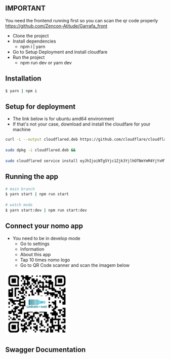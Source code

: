 ## IMPORTANT
You need the frontend running first so you can scan the qr code properly
https://github.com/Zencon-Atitude/Garrafa_front
- Clone the project
- Install dependencies
    - npm i | yarn
- Go to Setup Deployment and install cloudfare
- Run the project
    - npm run dev or yarn dev


## Installation

```bash
$ yarn | npm i
```

## Setup for deployment
- The link below is for ubuntu amd64 environment
- If that's not your case, download and install the cloudfare for your machine
```bash
curl -L --output cloudflared.deb https://github.com/cloudflare/cloudflared/releases/latest/download/cloudflared-linux-amd64.deb && 

sudo dpkg -i cloudflared.deb && 

sudo cloudflared service install eyJhIjoiNTg5Yjc1Zjk3YjlhOTNmYmM4YjYxMTc4YmIzYjViY2UiLCJ0IjoiOTlhY2EyYjYtYWEyYy00NWI2LTlhMTgtYjFkMmY0OTQ0NWI0IiwicyI6Ik0ySTFOR0ZsTXpndE1qazFZaTAwTmpRNUxXSXlPVFl0TkRJMllXSTFOR00zTUdVMyJ9
```

## Running the app

```bash
# main branch
$ yarn start | npm run start

# watch mode
$ yarn start:dev | npm run start:dev
```

## Connect your nomo app
- You need to be in develop mode
    - Go to settings
    - Information
    - About this app
    - Tap 10 times nomo logo
    - Go to QR Code scanner and scan the imagem below

<img src="image.png" alt="qr-code" width="200"/>


## Swagger Documentation
